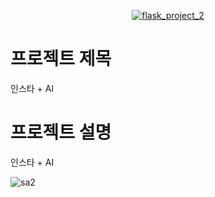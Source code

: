  <div align="center">

[![flask_project_2](http://img.youtube.com/vi/B5rqLFaaIaI/0.jpg)](https://www.youtube.com/embed/B5rqLFaaIaI) 

   </div>
     
# 프로젝트 제목

인스타 + AI

# 프로젝트 설명

인스타 + AI


![sa2](https://user-images.githubusercontent.com/85826122/150630824-6fd5acdb-4ce2-4221-bc5a-0f4df46fd045.jpg)


